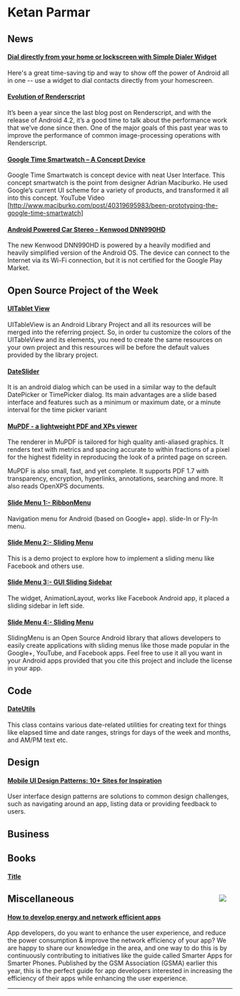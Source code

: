 # Ketan Parmar

## News

#### [Dial directly from your home or lockscreen with Simple Dialer Widget](http://www.androidcentral.com/dial-directly-your-home-or-lockscreen-simple-dialer-widget)
Here's a great time-saving tip and way to show off the power of Android all in one -- use a widget to dial contacts directly from your homescreen.

#### [Evolution of Renderscript](http://android-developers.blogspot.in/2013/01/evolution-of-renderscript-performance.html)
It’s been a year since the last blog post on Renderscript, and with the release of Android 4.2, it’s a good time to talk about the performance work that we’ve done since then. One of the major goals of this past year was to improve the performance of common image-processing operations with Renderscript.

#### [Google Time Smartwatch – A Concept Device](http://thenextweb.com/google/2013/01/05/google-smartwatch-concept/)
Google Time Smartwatch is concept device with neat User Interface. This concept smartwatch is the point from designer Adrian Maciburko. He used Google’s current UI scheme for a variety of products, and transformed it all into this concept. YouTube Video [http://www.maciburko.com/post/40319695983/been-prototyping-the-google-time-smartwatch]

#### [Android Powered Car Stereo - Kenwood DNN990HD](http://ces.cnet.com/2300-34438_1-10015387.html)
The new Kenwood DNN990HD is powered by a heavily modified and heavily simplified version of the Android OS. The device can connect to the Internet via its Wi-Fi connection, but it is not certified for the Google Play Market.

## Open Source Project of the Week

#### [UITablet View](https://github.com/thiagolocatelli/android-uitableview)
UITableView is an Android Library Project and all its resources will be merged into the referring project. So, in order tu customize the colors of the UITableView and its elements, you need to create the same resources on your own project and this resources will be before the default values provided by the library project.
 
#### [DateSlider](https://github.com/bendemboski/DateSlider)
It is an android dialog which can be used in a similar way to the default DatePicker or TimePicker dialog. Its main advantages are a slide based interface and features such as a minimum or maximum date, or a minute interval for the time picker variant 

#### [MuPDF - a lightweight PDF and XPs viewer](http://code.google.com/p/mupdf/)
The renderer in MuPDF is tailored for high quality anti-aliased graphics. It renders text with metrics and spacing accurate to within fractions of a pixel for the highest fidelity in reproducing the look of a printed page on screen.

MuPDF is also small, fast, and yet complete. It supports PDF 1.7 with transparency, encryption, hyperlinks, annotations, searching and more. It also reads OpenXPS documents.

#### [Slide Menu 1:- RibbonMenu](https://github.com/darvds/RibbonMenu)
Navigation menu for Android (based on Google+ app). slide-In or Fly-In menu.

#### [Slide Menu 2:- Sliding Menu](https://github.com/gitgrimbo/android-sliding-menu-demo)
This is a demo project to explore how to implement a sliding menu like Facebook and others use.

#### [Slide Menu 3:- GUI Sliding Sidebar](https://github.com/walkingice/gui-sliding-sidebar)
The widget, AnimationLayout, works like Facebook Android app, it placed a sliding sidebar in left side.

#### [Slide Menu 4:- Sliding Menu](https://github.com/jfeinstein10/SlidingMenu)
SlidingMenu is an Open Source Android library that allows developers to easily create applications with sliding menus like those made popular in the Google+, YouTube, and Facebook apps. Feel free to use it all you want in your Android apps provided that you cite this project and include the license in your app.

## Code

#### [DateUtils](http://www.senab.co.uk/2013/01/15/snippet-dateutils/)
This class contains various date-related utilities for creating text for things like elapsed time and date ranges, strings for days of the week and months, and AM/PM text etc.
## Design

#### [Mobile UI Design Patterns: 10+ Sites for Inspiration](http://sixrevisions.com/user-interface/mobile-ui-design-patterns-inspiration/)
User interface design patterns are solutions to common design challenges, such as navigating around an app, listing data or providing feedback to users.  

## Business

## Books

#### [Title](Link)
<img src="url" style="float: right; margin: 1em;" /> 


## Miscellaneous
#### [How to develop energy and network efficient apps](http://developer.sonymobile.com/knowledge-base/tutorials/android_tutorial/how-to-develop-energy-and-network-efficient-apps-tutorial/)
App developers, do you want to enhance the user experience, and reduce the power consumption & improve the network efficiency of your app?  We are happy to share our knowledge in the area, and one way to do this is by continuously contributing to initiatives like the guide called Smarter Apps for Smarter Phones. Published by the GSM Association (GSMA) earlier this year, this is the perfect guide for app developers interested in increasing the efficiency of their apps while enhancing the user experience.

----

